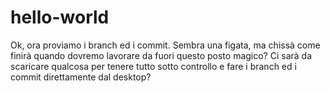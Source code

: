 # hello-world

Ok, ora proviamo i branch ed i commit. Sembra una figata, ma chissà come finirà quando dovremo lavorare da fuori questo posto magico? Ci sarà da scaricare qualcosa per tenere tutto sotto controllo e fare i branch ed i commit direttamente dal desktop?

